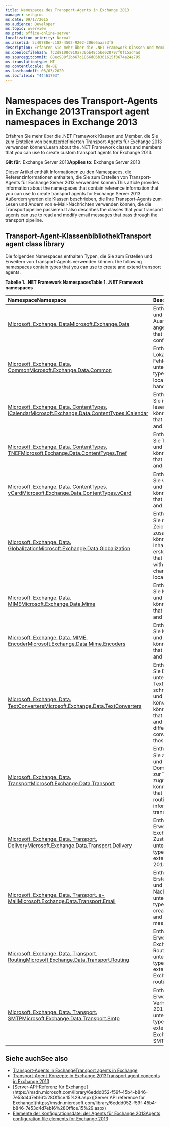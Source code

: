 ```yaml
---
title: Namespaces des Transport-Agents in Exchange 2013
manager: sethgros
ms.date: 09/17/2015
ms.audience: Developer
ms.topic: overview
ms.prod: office-online-server
localization_priority: Normal
ms.assetid: 5c40788e-c182-4502-9202-206e6aaa53f8
description: Erfahren Sie mehr über die .NET Framework Klassen und Member, die Sie zum Erstellen von benutzerdefinierten Transport-Agents für Exchange 2013 verwenden können.
ms.openlocfilehash: fc2d9108c910a730bb48c5be028797f0f15ad4ad
ms.sourcegitcommit: 88ec988f2bb67c1866d06b361615f3674a24e795
ms.translationtype: MT
ms.contentlocale: de-DE
ms.lasthandoff: 06/03/2020
ms.locfileid: "44461793"
---
```

# <a name="transport-agent-namespaces-in-exchange-2013"></a><span data-ttu-id="faaa0-103">Namespaces des Transport-Agents in Exchange 2013</span><span class="sxs-lookup"><span data-stu-id="faaa0-103">Transport agent namespaces in Exchange 2013</span></span>

<span data-ttu-id="faaa0-104">Erfahren Sie mehr über die .NET Framework Klassen und Member, die Sie zum Erstellen von benutzerdefinierten Transport-Agents für Exchange 2013 verwenden können.</span><span class="sxs-lookup"><span data-stu-id="faaa0-104">Learn about the .NET Framework classes and members that you can use to create custom transport agents for Exchange 2013.</span></span>
  
<span data-ttu-id="faaa0-105">**Gilt für:** Exchange Server 2013</span><span class="sxs-lookup"><span data-stu-id="faaa0-105">**Applies to:** Exchange Server 2013</span></span> 
  
<span data-ttu-id="faaa0-106">Dieser Artikel enthält Informationen zu den Namespaces, die Referenzinformationen enthalten, die Sie zum Erstellen von Transport-Agents für Exchange Server 2013 verwenden können.</span><span class="sxs-lookup"><span data-stu-id="faaa0-106">This article provides information about the namespaces that contain reference information that you can use to create transport agents for Exchange Server 2013.</span></span> <span data-ttu-id="faaa0-107">Außerdem werden die Klassen beschrieben, die Ihre Transport-Agents zum Lesen und Ändern von e-Mail-Nachrichten verwenden können, die die Transportpipeline passieren.</span><span class="sxs-lookup"><span data-stu-id="faaa0-107">It also describes the classes that your transport agents can use to read and modify email messages that pass through the transport pipeline.</span></span>
  
## <a name="transport-agent-class-library"></a><span data-ttu-id="faaa0-108">Transport-Agent-Klassenbibliothek</span><span class="sxs-lookup"><span data-stu-id="faaa0-108">Transport agent class library</span></span>

<span data-ttu-id="faaa0-109">Die folgenden Namespaces enthalten Typen, die Sie zum Erstellen und Erweitern von Transport-Agents verwenden können.</span><span class="sxs-lookup"><span data-stu-id="faaa0-109">The following namespaces contain types that you can use to create and extend transport agents.</span></span>

<span data-ttu-id="faaa0-110">**Tabelle 1. .NET Framework Namespaces**</span><span class="sxs-lookup"><span data-stu-id="faaa0-110">**Table 1. .NET Framework namespaces**</span></span>

|<span data-ttu-id="faaa0-111">**Namespace**</span><span class="sxs-lookup"><span data-stu-id="faaa0-111">**Namespace**</span></span>|<span data-ttu-id="faaa0-112">**Beschreibung**</span><span class="sxs-lookup"><span data-stu-id="faaa0-112">**Description**</span></span>|
|:-----|:-----|
|[<span data-ttu-id="faaa0-113">Microsoft. Exchange. Data</span><span class="sxs-lookup"><span data-stu-id="faaa0-113">Microsoft.Exchange.Data</span></span>](https://msdn.microsoft.com/library/Microsoft.Exchange.Data.aspx) <br/> |<span data-ttu-id="faaa0-114">Enthält Typen, die Daten-und Konfigurations Ausnahmen angeben.</span><span class="sxs-lookup"><span data-stu-id="faaa0-114">Contains types that specify data and configuration exceptions.</span></span>  <br/> |
|[<span data-ttu-id="faaa0-115">Microsoft. Exchange. Data. Common</span><span class="sxs-lookup"><span data-stu-id="faaa0-115">Microsoft.Exchange.Data.Common</span></span>](https://msdn.microsoft.com/library/Microsoft.Exchange.Data.Common.aspx) <br/> |<span data-ttu-id="faaa0-116">Enthält Typen, die die Lokalisierung und Fehlerbehandlung unterstützen.</span><span class="sxs-lookup"><span data-stu-id="faaa0-116">Contains types that support localization and error handling.</span></span>  <br/> |
|[<span data-ttu-id="faaa0-117">Microsoft. Exchange. Data. ContentTypes. iCalendar</span><span class="sxs-lookup"><span data-stu-id="faaa0-117">Microsoft.Exchange.Data.ContentTypes.iCalendar</span></span>](https://msdn.microsoft.com/library/Microsoft.Exchange.Data.ContentTypes.iCalendar.aspx) <br/> |<span data-ttu-id="faaa0-118">Enthält Typen, mit denen Sie iCalendar-Daten lesen und schreiben können.</span><span class="sxs-lookup"><span data-stu-id="faaa0-118">Contains types that enable you to read and write iCalendar data.</span></span>  <br/> |
|[<span data-ttu-id="faaa0-119">Microsoft. Exchange. Data. ContentTypes. TNEF</span><span class="sxs-lookup"><span data-stu-id="faaa0-119">Microsoft.Exchange.Data.ContentTypes.Tnef</span></span>](https://msdn.microsoft.com/library/Microsoft.Exchange.Data.ContentTypes.Tnef.aspx) <br/> |<span data-ttu-id="faaa0-120">Enthält Typen, mit denen Sie TNEF-Daten lesen und schreiben können.</span><span class="sxs-lookup"><span data-stu-id="faaa0-120">Contains types that enable you to read and write TNEF data.</span></span>  <br/> |
|[<span data-ttu-id="faaa0-121">Microsoft. Exchange. Data. ContentTypes. vCard</span><span class="sxs-lookup"><span data-stu-id="faaa0-121">Microsoft.Exchange.Data.ContentTypes.vCard</span></span>](https://msdn.microsoft.com/library/Microsoft.Exchange.Data.ContentTypes.vCard.aspx) <br/> |<span data-ttu-id="faaa0-122">Enthält Typen, mit denen Sie vCard-Daten lesen und schreiben können.</span><span class="sxs-lookup"><span data-stu-id="faaa0-122">Contains types that enable you to read and write vCard data.</span></span>  <br/> |
|[<span data-ttu-id="faaa0-123">Microsoft. Exchange. Data. Globalization</span><span class="sxs-lookup"><span data-stu-id="faaa0-123">Microsoft.Exchange.Data.Globalization</span></span>](https://msdn.microsoft.com/library/Microsoft.Exchange.Data.Globalization.aspx) <br/> |<span data-ttu-id="faaa0-124">Enthält Typen, mit denen Sie mit Kulturen und Zeichensätzen zusammenarbeiten können, um lokalisierte Inhalte zu erstellen.</span><span class="sxs-lookup"><span data-stu-id="faaa0-124">Contains types that enable you to work with cultures and character sets to produce localized content.</span></span>  <br/> |
|[<span data-ttu-id="faaa0-125">Microsoft. Exchange. Data. MIME</span><span class="sxs-lookup"><span data-stu-id="faaa0-125">Microsoft.Exchange.Data.Mime</span></span>](https://msdn.microsoft.com/library/Microsoft.Exchange.Data.Mime.aspx) <br/> |<span data-ttu-id="faaa0-126">Enthält Typen, mit denen Sie MIME-Daten lesen und schreiben können.</span><span class="sxs-lookup"><span data-stu-id="faaa0-126">Contains types that enable you to read and write MIME data.</span></span>  <br/> |
|[<span data-ttu-id="faaa0-127">Microsoft. Exchange. Data. MIME. Encoder</span><span class="sxs-lookup"><span data-stu-id="faaa0-127">Microsoft.Exchange.Data.Mime.Encoders</span></span>](https://msdn.microsoft.com/library/Microsoft.Exchange.Data.Mime.Encoders.aspx) <br/> |<span data-ttu-id="faaa0-128">Enthält Typen, mit denen Sie MIME-Daten codieren und decodieren können.</span><span class="sxs-lookup"><span data-stu-id="faaa0-128">Contains types that enable you to encode and decode MIME data.</span></span>  <br/> |
|[<span data-ttu-id="faaa0-129">Microsoft. Exchange. Data. TextConverters</span><span class="sxs-lookup"><span data-stu-id="faaa0-129">Microsoft.Exchange.Data.TextConverters</span></span>](https://msdn.microsoft.com/library/Microsoft.Exchange.Data.TextConverters.aspx) <br/> |<span data-ttu-id="faaa0-130">Enthält Typen, mit denen Sie Daten mit unterschiedlichen Textformaten lesen und schreiben und Daten in und aus diesen Formaten konvertieren können.</span><span class="sxs-lookup"><span data-stu-id="faaa0-130">Contains types that enable you to read and write data with different text formats, and convert data to and from those formats.</span></span>  <br/> |
|[<span data-ttu-id="faaa0-131">Microsoft. Exchange. Data. Transport</span><span class="sxs-lookup"><span data-stu-id="faaa0-131">Microsoft.Exchange.Data.Transport</span></span>](https://msdn.microsoft.com/library/Microsoft.Exchange.Data.Transport.aspx) <br/> |<span data-ttu-id="faaa0-132">Enthält Typen, mit denen Sie auf Routing-, Host-und Domäneninformationen zur Transportpipeline zugreifen können.</span><span class="sxs-lookup"><span data-stu-id="faaa0-132">Contains types that enable you to access routing, host, and domain information about the transport pipeline.</span></span>  <br/> |
|[<span data-ttu-id="faaa0-133">Microsoft. Exchange. Data. Transport. Delivery</span><span class="sxs-lookup"><span data-stu-id="faaa0-133">Microsoft.Exchange.Data.Transport.Delivery</span></span>](https://msdn.microsoft.com/library/Microsoft.Exchange.Data.Transport.Delivery.aspx) <br/> |<span data-ttu-id="faaa0-134">Enthält Typen, die die Erweiterung von Exchange 2013 Zustellungs-Agents unterstützen.</span><span class="sxs-lookup"><span data-stu-id="faaa0-134">Contains types that support the extension of Exchange 2013 delivery agents.</span></span>  <br/> |
|[<span data-ttu-id="faaa0-135">Microsoft. Exchange. Data. Transport. e-Mail</span><span class="sxs-lookup"><span data-stu-id="faaa0-135">Microsoft.Exchange.Data.Transport.Email</span></span>](https://msdn.microsoft.com/library/Microsoft.Exchange.Data.Transport.Email.aspx) <br/> |<span data-ttu-id="faaa0-136">Enthält Typen, die das Erstellen, lesen, schreiben und Ändern von e-Mail-Nachrichten unterstützen.</span><span class="sxs-lookup"><span data-stu-id="faaa0-136">Contains types that support creating, reading, writing, and modifying email messages.</span></span>  <br/> |
|[<span data-ttu-id="faaa0-137">Microsoft. Exchange. Data. Transport. Routing</span><span class="sxs-lookup"><span data-stu-id="faaa0-137">Microsoft.Exchange.Data.Transport.Routing</span></span>](https://msdn.microsoft.com/library/Microsoft.Exchange.Data.Transport.Routing.aspx) <br/> |<span data-ttu-id="faaa0-138">Enthält Typen, die die Erweiterung des Exchange 2013 Transport Routingverhaltens unterstützen.</span><span class="sxs-lookup"><span data-stu-id="faaa0-138">Contains types that support the extension of the Exchange 2013 transport routing behavior.</span></span>  <br/> |
|[<span data-ttu-id="faaa0-139">Microsoft. Exchange. Data. Transport. SMTP</span><span class="sxs-lookup"><span data-stu-id="faaa0-139">Microsoft.Exchange.Data.Transport.Smtp</span></span>](https://msdn.microsoft.com/library/Microsoft.Exchange.Data.Transport.Smtp.aspx) <br/> |<span data-ttu-id="faaa0-140">Enthält Typen, die die Erweiterung des SMTP-Verhaltens von Exchange 2013 Transport unterstützen.</span><span class="sxs-lookup"><span data-stu-id="faaa0-140">Contains types that support the extension of the Exchange 2013 transport SMTP behavior.</span></span>  <br/> |
   
## <a name="see-also"></a><span data-ttu-id="faaa0-141">Siehe auch</span><span class="sxs-lookup"><span data-stu-id="faaa0-141">See also</span></span>

- [<span data-ttu-id="faaa0-142">Transport-Agents in Exchange</span><span class="sxs-lookup"><span data-stu-id="faaa0-142">Transport agents in Exchange</span></span>](transport-agents-in-exchange-2013.md)   
- [<span data-ttu-id="faaa0-143">Transport-Agent-Konzepte in Exchange 2013</span><span class="sxs-lookup"><span data-stu-id="faaa0-143">Transport agent concepts in Exchange 2013</span></span>](transport-agent-concepts-in-exchange-2013.md) 
- <span data-ttu-id="faaa0-144">
  [Server-API-Referenz für Exchange](https://msdn.microsoft.com/library/6eddd052-f59f-45b4-b846-7e53d4d7eb16%28Office.15%29.aspx)</span><span class="sxs-lookup"><span data-stu-id="faaa0-144">[Server API reference for Exchange](https://msdn.microsoft.com/library/6eddd052-f59f-45b4-b846-7e53d4d7eb16%28Office.15%29.aspx)</span></span>
- [<span data-ttu-id="faaa0-145">Elemente der Konfigurationsdatei der Agents für Exchange 2013</span><span class="sxs-lookup"><span data-stu-id="faaa0-145">Agents configuration file elements for Exchange 2013</span></span>](agents-configuration-file-elements-for-exchange-2013.md)
    

